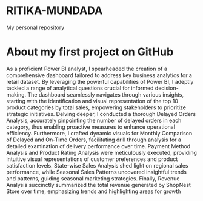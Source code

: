 # RITIKA-MUNDADA 
My personal repository
# About my first project on GitHub
As a proficient Power BI analyst, I spearheaded the creation of a comprehensive dashboard tailored to address key business analytics for a retail dataset. By leveraging the powerful capabilities of Power BI, I adeptly tackled a range of analytical questions crucial for informed decision-making. The dashboard seamlessly navigates through various insights, starting with the identification and visual representation of the top 10 product categories by total sales, empowering stakeholders to prioritize strategic initiatives. Delving deeper, I conducted a thorough Delayed Orders Analysis, accurately pinpointing the number of delayed orders in each category, thus enabling proactive measures to enhance operational efficiency. Furthermore, I crafted dynamic visuals for Monthly Comparison of Delayed and On-Time Orders, facilitating drill through analysis for a detailed examination of delivery performance over time. Payment Method Analysis and Product Rating Analysis were meticulously executed, providing intuitive visual representations of customer preferences and product satisfaction levels. State-wise Sales Analysis shed light on regional sales performance, while Seasonal Sales Patterns uncovered insightful trends and patterns, guiding seasonal marketing strategies. Finally, Revenue Analysis succinctly summarized the total revenue generated by ShopNest Store over time, emphasizing trends and highlighting areas for growth
